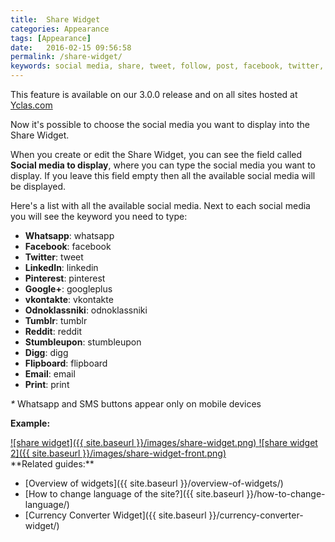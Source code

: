 ```yaml
---
title:  Share Widget
categories: Appearance
tags: [Appearance]
date:   2016-02-15 09:56:58
permalink: /share-widget/
keywords: social media, share, tweet, follow, post, facebook, twitter, linkedin, pinterest, google, googleplus, odnoklassniki, email, print, sms, whatsapp, vkontakte, tumblr, reddit, stumbleupon, digg, flipboard
---
```

<div class="alert alert-warning">
<strong><i class="glyphicon glyphicon-warning-sign"></i> </strong> This feature is available on our 3.0.0 release and on all sites hosted at <a href="https://yclas.com/">Yclas.com</a> 
</div>

Now it's possible to choose the social media you want to display into the Share Widget.

When you create or edit the Share Widget, you can see the field called **Social media to display**, where you can type the social media you want to display. If you leave this field empty then all the available social media will be displayed.

Here's a list with all the available social media. Next to each social media you will see the keyword you need to type:

+ **Whatsapp**: whatsapp
+ **Facebook**: facebook
+ **Twitter**: tweet 
+ **LinkedIn**: linkedin
+ **Pinterest**: pinterest
+ **Google+**: googleplus
+ **vkontakte**: vkontakte
+ **Odnoklassniki**: odnoklassniki
+ **Tumblr**: tumblr
+ **Reddit**: reddit
+ **Stumbleupon**: stumbleupon
+ **Digg**: digg
+ **Flipboard**: flipboard
+ **Email**: email
+ **Print**: print

_*_ Whatsapp and SMS buttons appear only on mobile devices

**Example:**

<a href="//docs.yclas.com/images/share-widget.png" class="thumbnail gallery-item" data-gallery>
![share widget]({{ site.baseurl }}/images/share-widget.png)
</a>

<a href="//docs.yclas.com/images/share-widget-front.png" class="thumbnail gallery-item" data-gallery>
![share widget 2]({{ site.baseurl }}/images/share-widget-front.png)
</a>


<br>
**Related guides:**

* [Overview of widgets]({{ site.baseurl }}/overview-of-widgets/)
* [How to change language of the site?]({{ site.baseurl }}/how-to-change-language/)
* [Currency Converter Widget]({{ site.baseurl }}/currency-converter-widget/)



